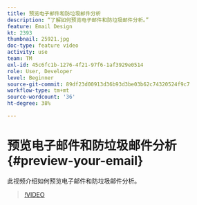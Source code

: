```yaml
---
title: 预览电子邮件和防垃圾邮件分析
description: “了解如何预览电子邮件和防垃圾邮件分析。”
feature: Email Design
kt: 2393
thumbnail: 25921.jpg
doc-type: feature video
activity: use
team: TM
exl-id: 45c6fc1b-1276-4f21-97f6-1af3929e0514
role: User, Developer
level: Beginner
source-git-commit: 89df23d00913d36b93d3be03b62c74320524f9c7
workflow-type: tm+mt
source-wordcount: '36'
ht-degree: 38%

---
```


# 预览电子邮件和防垃圾邮件分析{#preview-your-email}

此视频介绍如何预览电子邮件和防垃圾邮件分析。

>[!VIDEO](https://video.tv.adobe.com/v/25921?quality=12&learn=on)
